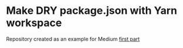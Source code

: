 # Make DRY package.json with Yarn workspace
Repository created as an example for Medium [first part](https://medium.com/p/1949f4243121)
